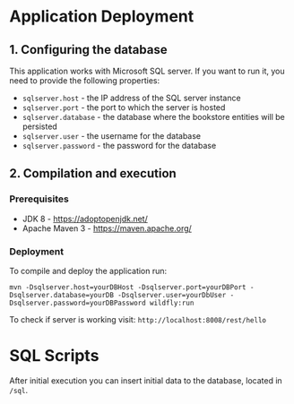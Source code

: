 # Application Deployment

## 1. Configuring the database

This application works with Microsoft SQL server.
If you want to run it, you need to provide the following properties:

* `sqlserver.host` - the IP address of the SQL server instance
* `sqlserver.port` - the port to which the server is hosted
* `sqlserver.database` - the database where the bookstore entities will be persisted
* `sqlserver.user` - the username for the database
* `sqlserver.password` - the password for the database

## 2. Compilation and execution

### Prerequisites

* JDK 8 - https://adoptopenjdk.net/
* Apache Maven 3 - https://maven.apache.org/

### Deployment

To compile and deploy the application run:

```shell
mvn -Dsqlserver.host=yourDBHost -Dsqlserver.port=yourDBPort -Dsqlserver.database=yourDB -Dsqlserver.user=yourDbUser -Dsqlserver.password=yourDBPassword wildfly:run
```

To check if server is working visit: `http://localhost:8008/rest/hello`

# SQL Scripts
After initial execution you can insert initial data to the database, located in `/sql`.
